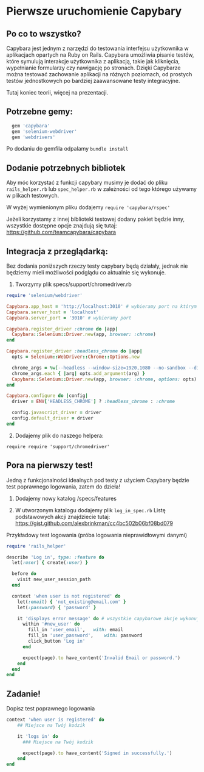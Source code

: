 # Pierwsze uruchomienie Capybary

## Po co to wszystko?

Capybara jest jednym z narzędzi do testowania interfejsu użytkownika w aplikacjach opartych na Ruby on Rails. Capybara umożliwia pisanie testów, które symulują interakcje użytkownika z aplikacją, takie jak kliknięcia, wypełnianie formularzy czy nawigację po stronach. Dzięki Capybarze można testować zachowanie aplikacji na różnych poziomach, od prostych testów jednostkowych po bardziej zaawansowane testy integracyjne.

Tutaj koniec teorii, więcej na prezentacji.

## Potrzebne gemy:

```ruby
  gem 'capybara'
  gem 'selenium-webdriver'
  gem 'webdrivers'
```
Po dodaniu do gemfila odpalamy ```bundle install```

## Dodanie potrzebnych bibliotek

Aby móc korzystać z funkcji capybary musimy je dodać do pliku ```rails_helper.rb``` lub ```spec_helper.rb``` w zależności od tego którego używamy w plikach testowych.

W wyżej wymienionym pliku dodajemy ```require 'capybara/rspec'```

Jeżeli korzystamy z innej biblioteki testowej dodany pakiet będzie inny, wszystkie dostępne opcje znajdują się tutaj: https://github.com/teamcapybara/capybara

## Integracja z przeglądarką:
Bez dodania poniższych rzeczy testy capybary będą działały, jednak nie będziemy mieli możliwości podglądu co aktualnie się wykonuje.

1. Tworzymy plik specs/support/chromedriver.rb

```ruby
require 'selenium/webdriver'

Capybara.app_host = 'http://localhost:3010' # wybieramy port na którym capybara będzie uruchamiała przeglądarkę
Capybara.server_host = 'localhost'
Capybara.server_port = '3010' # wybieramy port

Capybara.register_driver :chrome do |app|
  Capybara::Selenium::Driver.new(app, browser: :chrome)
end

Capybara.register_driver :headless_chrome do |app|
  opts = Selenium::WebDriver::Chrome::Options.new

  chrome_args = %w[--headless --window-size=1920,1080 --no-sandbox --disable-dev-shm-usage]
  chrome_args.each { |arg| opts.add_argument(arg) }
  Capybara::Selenium::Driver.new(app, browser: :chrome, options: opts)
end

Capybara.configure do |config|
  driver = ENV['HEADLESS_CHROME'] ? :headless_chrome : :chrome

  config.javascript_driver = driver
  config.default_driver = driver
end

```

2. Dodajemy plik do naszego helpera:

```require require 'support/chromedriver'```

## Pora na pierwszy test!

Jedną z funkcjonalności idealnych pod testy z użyciem Capybary będzie test poprawnego logowania, zatem do dzieła!

1. Dodajemy nowy katalog /specs/features

2. W utworzonym katalogu dodajemy plik ```log_in_spec.rb```
Listę podstawowych akcji znajdziecie tutaj: https://gist.github.com/alexbrinkman/cc4bc502b06bf08bd079

Przykładowy test logowania (próba logowania nieprawidłowymi danymi)

```ruby
require 'rails_helper'

describe 'Log in', type: :feature do
  let(:user) { create(:user) }

  before do
    visit new_user_session_path
  end

  context 'when user is not registered' do
    let(:email) { 'not_existing@email.com' }
    let(:password) { 'password' }

    it 'displays error message' do # wszystkie capybarowe akcje wykonujemy w bloku it
      within '#new_user' do
        fill_in 'user_email',	with: email
        fill_in 'user_password',	with: password
        click_button 'Log in'
      end

      expect(page).to have_content('Invalid Email or password.')
    end
  end
end
```

## Zadanie!
Dopisz test poprawnego logowania
```ruby
context 'when user is registered' do
    ## Miejsce na Twój kodzik

    it 'logs in' do
      ### Miejsce na Twój kodzik

      expect(page).to have_content('Signed in successfully.')
    end
end
```
